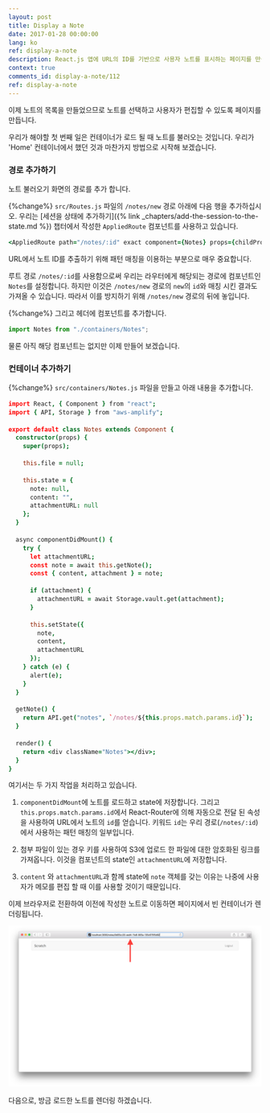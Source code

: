 ```yaml
---
layout: post
title: Display a Note
date: 2017-01-28 00:00:00
lang: ko 
ref: display-a-note
description: React.js 앱에 URL의 ID를 기반으로 사용자 노트를 표시하는 페이지를 만들고 싶습니다. React Router v4 Route 구성 요소의 URL 매개 변수를 사용하여 ID를 가져옵니다. 이 ID를 사용하여 serverless 백엔드 API에서 노트를 요청할 것입니다. AWS Amplify의 Storage.vault.get() 메소드를 사용하여 첨부 파일을 다운로드하는 보안 링크를 얻을 수 있습니다. 
context: true
comments_id: display-a-note/112
ref: display-a-note
---
```


이제 노트의 목록을 만들었으므로 노트를 선택하고 사용자가 편집할 수 있도록 페이지를 만듭니다.

우리가 해야할 첫 번째 일은 컨테이너가 로드 될 때 노트를 불러오는 것입니다. 우리가 'Home' 컨테이너에서 했던 것과 마찬가지 방법으로 시작해 보겠습니다.

### 경로 추가하기 

노트 불러오기 화면의 경로를 추가 합니다.

{%change%} `src/Routes.js` 파일의 `/notes/new` 경로 아래에 다음 행을 추가하십시오. 우리는 [세션을 상태에 추가하기]({% link _chapters/add-the-session-to-the-state.md %}) 챕터에서 작성한 `AppliedRoute` 컴포넌트를 사용하고 있습니다.

``` coffee
<AppliedRoute path="/notes/:id" exact component={Notes} props={childProps} />
```

URL에서 노트 ID를 추출하기 위해 패턴 매칭을 이용하는 부분으로 매우 중요합니다.

루트 경로 `/notes/:id`를 사용함으로써 우리는 라우터에게 해당되는 경로에 컴포넌트인 `Notes`를 설정합니다. 하지만 이것은 `/notes/new` 경로의 `new`의 `id`와 매칭 시킨 결과도 가져올 수 있습니다. 따라서 이를 방지하기 위해 `/notes/new` 경로의 뒤에 놓입니다.

{%change%} 그리고 헤더에 컴포넌트를 추가합니다.

``` javascript
import Notes from "./containers/Notes";
```

물론 아직 해당 컴포넌트는 없지만 이제 만들어 보겠습니다.

### 컨테이너 추가하기

{%change%} `src/containers/Notes.js` 파일을 만들고 아래 내용을 추가합니다.

``` coffee
import React, { Component } from "react";
import { API, Storage } from "aws-amplify";

export default class Notes extends Component {
  constructor(props) {
    super(props);

    this.file = null;

    this.state = {
      note: null,
      content: "",
      attachmentURL: null
    };
  }

  async componentDidMount() {
    try {
      let attachmentURL;
      const note = await this.getNote();
      const { content, attachment } = note;

      if (attachment) {
        attachmentURL = await Storage.vault.get(attachment);
      }

      this.setState({
        note,
        content,
        attachmentURL
      });
    } catch (e) {
      alert(e);
    }
  }

  getNote() {
    return API.get("notes", `/notes/${this.props.match.params.id}`);
  }

  render() {
    return <div className="Notes"></div>;
  }
}
```

여기서는 두 가지 작업을 처리하고 있습니다.

1. `componentDidMount`에 노트를 로드하고 state에 저장합니다. 그리고 `this.props.match.params.id`에서 React-Router에 의해 자동으로 전달 된 속성을 사용하여 URL에서 노트의 `id`를 얻습니다. 키워드 `id`는 우리 경로(`/notes/:id`)에서 사용하는 패턴 매칭의 일부입니다.

2. 첨부 파일이 있는 경우 키를 사용하여 S3에 업로드 한 파일에 대한 암호화된 링크를 가져옵니다. 이것을 컴포넌트의 state인 `attachmentURL`에 저장합니다.

3. `content` 와 `attachmentURL`과 함께 state에 `note` 객체를 갖는 이유는 나중에 사용자가 메모를 편집 할 때 이를 사용할 것이기 때문입니다.

이제 브라우저로 전환하여 이전에 작성한 노트로 이동하면 페이지에서 빈 컨테이너가 렌더링됩니다.

![빈 노트 페이지 로딩 스크린샷](/assets/empty-notes-page-loaded.png)

다음으로, 방금 로드한 노트를 렌더링 하겠습니다.

